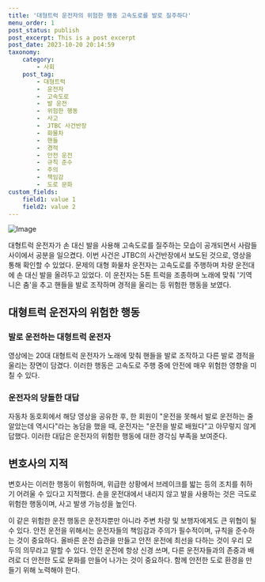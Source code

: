 ```yaml
---
title: '대형트럭 운전자의 위험한 행동 고속도로를 발로 질주하다'
menu_order: 1
post_status: publish
post_excerpt: This is a post excerpt
post_date: 2023-10-20 20:14:59
taxonomy:
    category:
        - 사회
    post_tag:
        - 대형트럭
        -  운전자
        -  고속도로
        -  발 운전
        -  위험한 행동
        -  사고
        -  JTBC 사건반장
        -  화물차
        -  핸들
        -  경적
        -  안전 운전
        -  규칙 준수
        -  주의
        -  책임감
        -  도로 문화
custom_fields:
    field1: value 1
    field2: value 2
---
```


![Image](https://imgnews.pstatic.net/image/029/2024/02/06/0002853967_001_20240206161501054.jpg?type=w647)


대형트럭 운전자가 손 대신 발을 사용해 고속도로를 질주하는 모습이 공개되면서 사람들 사이에서 공분을 일으켰다. 이번 사건은 JTBC의 사건반장에서 보도된 것으로, 영상을 통해 확인할 수 있었다. 문제의 대형 화물차 운전자는 고속도로를 주행하며 차량 운전대에 손 대신 발을 올려두고 있었다. 이 운전자는 5톤 트럭을 조종하며 노래에 맞춰 '기역니은 춤'을 추고 핸들을 발로 조작하며 경적을 울리는 등 위험한 행동을 보였다.

## 대형트럭 운전자의 위험한 행동

### 발로 운전하는 대형트럭 운전자

영상에는 20대 대형트럭 운전자가 노래에 맞춰 핸들을 발로 조작하고 다른 발로 경적을 울리는 장면이 담겼다. 이러한 행동은 고속도로 주행 중에 안전에 매우 위험한 영향을 미칠 수 있다. 

### 운전자의 당돌한 대답

자동차 동호회에서 해당 영상을 공유한 후, 한 회원이 "운전을 못해서 발로 운전하는 줄 알았는데 역시다"라는 농담을 했을 때, 운전자는 "운전을 발로 배웠다"고 아무렇지 않게 답했다. 이러한 대답은 운전자의 위험한 행동에 대한 경각심 부족을 보여준다.

## 변호사의 지적

변호사는 이러한 행동이 위험하며, 위급한 상황에서 브레이크를 밟는 등의 조치를 취하기 어려울 수 있다고 지적했다. 손을 운전대에서 내리지 않고 발을 사용하는 것은 극도로 위험한 행동이며, 사고 발생 가능성을 높인다.

이 같은 위험한 운전 행동은 운전자뿐만 아니라 주변 차량 및 보행자에게도 큰 위협이 될 수 있다. 안전 운전을 위해서는 운전자들의 책임감과 주의가 필수적이며, 규칙을 준수하는 것이 중요하다. 올바른 운전 습관을 만들고 안전 운전에 최선을 다하는 것이 우리 모두의 의무라고 말할 수 있다. 안전 운전에 항상 신경 쓰며, 다른 운전자들과의 존중과 배려로 더 안전한 도로 문화를 만들어 나가는 것이 중요하다. 함께 안전한 도로 환경을 만들기 위해 노력해야 한다.
